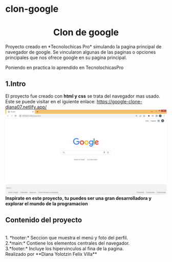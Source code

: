 # clon-google
<h1 align="center"> Clon de google </h1>
Proyecto creado en *Tecnolochicas Pro* simulando la pagina principal de navegador de google.
Se vincularon algunas de las paginas o opciones principales que nos ofrece google en su pagina principal.

Poniendo en practica lo aprendido en TecnolochicasPro
## 1.Intro
El proyecto fue creado con **html y css** se trata del navegador mas usado.
Este se puede visitar en el iguiente enlace: https://google-clone-diana07.netlify.app/
<br>
![alt text](imagenes/Imagen1google.png)
<br>
**Inspirate en este proyecto, tu puedes ser una gran desarrolladora y explorar el mundo de la programacion**
## Contenido del proyecto 
<br>
1. *hooter:*
Seccion que muestra el menú y foto del perfil.
<br>2.*main:* 
Contiene los elementos centrales del navegador.
<br>3.*footer:*
Incluye los hipervinculos al fina de la pagina.
<br>
Realizado por **Diana Yolotzin Felix Villa**
